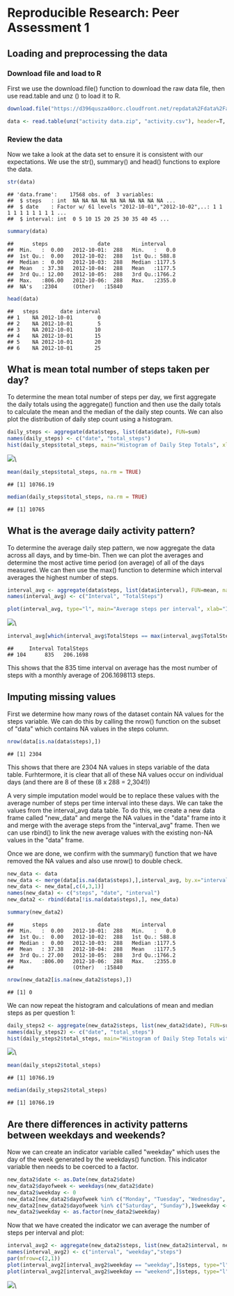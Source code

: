 # Reproducible Research: Peer Assessment 1


## Loading and preprocessing the data

### Download file and load to R

First we use the download.file() function to download the raw data file, then use read.table and unz
() to load it to R.


```r
download.file("https://d396qusza40orc.cloudfront.net/repdata%2Fdata%2Factivity.zip", "activity data.zip")

data <- read.table(unz("activity data.zip", "activity.csv"), header=T, sep=",")
```

### Review the data

Now we take a look at the data set to ensure it is consistent with our expectations. We use the str(), summary() and head() functions to explore the data.


```r
str(data)
```

```
## 'data.frame':	17568 obs. of  3 variables:
##  $ steps   : int  NA NA NA NA NA NA NA NA NA NA ...
##  $ date    : Factor w/ 61 levels "2012-10-01","2012-10-02",..: 1 1 1 1 1 1 1 1 1 1 ...
##  $ interval: int  0 5 10 15 20 25 30 35 40 45 ...
```

```r
summary(data)
```

```
##      steps                date          interval     
##  Min.   :  0.00   2012-10-01:  288   Min.   :   0.0  
##  1st Qu.:  0.00   2012-10-02:  288   1st Qu.: 588.8  
##  Median :  0.00   2012-10-03:  288   Median :1177.5  
##  Mean   : 37.38   2012-10-04:  288   Mean   :1177.5  
##  3rd Qu.: 12.00   2012-10-05:  288   3rd Qu.:1766.2  
##  Max.   :806.00   2012-10-06:  288   Max.   :2355.0  
##  NA's   :2304     (Other)   :15840
```

```r
head(data)
```

```
##   steps       date interval
## 1    NA 2012-10-01        0
## 2    NA 2012-10-01        5
## 3    NA 2012-10-01       10
## 4    NA 2012-10-01       15
## 5    NA 2012-10-01       20
## 6    NA 2012-10-01       25
```

## What is mean total number of steps taken per day?

To determine the mean total number of steps per day, we first aggregate the daily totals using the aggregate() function and then use the daily totals to calculate the mean and the median of the daily step counts.  We can also plot the distribution of daily step count using a histogram.


```r
daily_steps <- aggregate(data$steps, list(data$date), FUN=sum)
names(daily_steps) <- c("date", "total_steps")
hist(daily_steps$total_steps, main="Histogram of Daily Step Totals", xlab = "Daily Steps Totals")
```

![](PA1_template_files/figure-html/unnamed-chunk-3-1.png)\

```r
mean(daily_steps$total_steps, na.rm = TRUE)
```

```
## [1] 10766.19
```

```r
median(daily_steps$total_steps, na.rm = TRUE)
```

```
## [1] 10765
```


## What is the average daily activity pattern?

To determine the average daily step pattern, we now aggregate the data across all days, and by time-bin.  Then we can plot the averages and determine the most active time period (on average) of all of the days measured.  We can then use the max() function to determine which interval averages the highest number of steps. 



```r
interval_avg <- aggregate(data$steps, list(data$interval), FUN=mean, na.rm=TRUE)
names(interval_avg) <- c("Interval", "TotalSteps")

plot(interval_avg, type="l", main="Average steps per interval", xlab="Interval", ylab="Average No. Steps")
```

![](PA1_template_files/figure-html/unnamed-chunk-4-1.png)\

```r
interval_avg[which(interval_avg$TotalSteps == max(interval_avg$TotalSteps)),]
```

```
##     Interval TotalSteps
## 104      835   206.1698
```

This shows that the 835 time interval on average has the most number of steps with a monthly average of 206.1698113 steps.

## Imputing missing values

First we determine how many rows of the dataset contain NA values for the steps variable.  We can do this by calling the nrow() function on the subset of "data" which contains NA values in the steps column.


```r
nrow(data[is.na(data$steps),])
```

```
## [1] 2304
```

This shows that there are 2304 NA values in steps variable of the data table. Furhtermore, it is clear that all of these NA values occur on individual days (and there are 8 of these (8 x 288 = 2,304!))

A very simple imputation model would be to replace these values with the average number of steps per time interval into these days.  We can take the values from the interval_avg data table.  To do this, we create a new data frame called "new_data" and merge the NA values in the "data" frame into it and merge with the average steps from the "interval_avg" frame.  Then we can use rbind() to link the new average values with the existing non-NA values in the "data" frame.

Once we are done, we confirm with the summary() function that we have removed the NA values and also use nrow() to double check.


```r
new_data <- data
new_data <- merge(data[is.na(data$steps),],interval_avg, by.x="interval", by.y="Interval", all.x=TRUE)
new_data <- new_data[,c(4,3,1)]
names(new_data) <- c("steps", "date", "interval")
new_data2 <- rbind(data[!is.na(data$steps),], new_data)

summary(new_data2)
```

```
##      steps                date          interval     
##  Min.   :  0.00   2012-10-01:  288   Min.   :   0.0  
##  1st Qu.:  0.00   2012-10-02:  288   1st Qu.: 588.8  
##  Median :  0.00   2012-10-03:  288   Median :1177.5  
##  Mean   : 37.38   2012-10-04:  288   Mean   :1177.5  
##  3rd Qu.: 27.00   2012-10-05:  288   3rd Qu.:1766.2  
##  Max.   :806.00   2012-10-06:  288   Max.   :2355.0  
##                   (Other)   :15840
```

```r
nrow(new_data2[is.na(new_data2$steps),])
```

```
## [1] 0
```

We can now repeat the histogram and calculations of mean and median steps as per question 1:


```r
daily_steps2 <- aggregate(new_data2$steps, list(new_data2$date), FUN=sum)
names(daily_steps2) <- c("date", "total_steps")
hist(daily_steps2$total_steps, main="Histogram of Daily Step Totals with imputed values", xlab = "Daily Steps Totals (NA's imputed)")
```

![](PA1_template_files/figure-html/unnamed-chunk-7-1.png)\

```r
mean(daily_steps2$total_steps)
```

```
## [1] 10766.19
```

```r
median(daily_steps2$total_steps)
```

```
## [1] 10766.19
```



## Are there differences in activity patterns between weekdays and weekends?

Now we can create an indicator variable called "weekday" which uses the day of the week generated by the weekdays() function. This indicator variable then needs to be coerced to a factor.


```r
new_data2$date <- as.Date(new_data2$date)
new_data2$dayofweek <- weekdays(new_data2$date)
new_data2$weekday <- 0
new_data2[new_data2$dayofweek %in% c("Monday", "Tuesday", "Wednesday", "Thursday", "Friday"),]$weekday <- "weekday"
new_data2[new_data2$dayofweek %in% c("Saturday", "Sunday"),]$weekday <- "weekend"
new_data2$weekday <- as.factor(new_data2$weekday)
```

Now that we have created the indicator we can average the number of steps per interval and plot:


```r
interval_avg2 <- aggregate(new_data2$steps, list(new_data2$interval, new_data2$weekday), FUN=mean, na.rm=TRUE)
names(interval_avg2) <- c("interval", "weekday","steps")
par(mfrow=c(2,1))
plot(interval_avg2[interval_avg2$weekday == "weekday",]$steps, type="l", main="Average steps per interval on Weekdays", xlab="Interval", ylab="Average No. Steps")
plot(interval_avg2[interval_avg2$weekday == "weekend",]$steps, type="l", main="Average steps per interval on Weekends", xlab="Interval", ylab="Average No. Steps")
```

![](PA1_template_files/figure-html/unnamed-chunk-9-1.png)\
